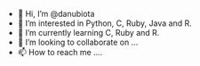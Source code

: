 - 👋 Hi, I’m @danubiota
- 👀 I’m interested in Python, C, Ruby, Java and R.
- 🌱 I’m currently learning C, Ruby and R.
- 💞️ I’m looking to collaborate on ...
- 📫 How to reach me ....

<!---
danubiota/danubiota is a ✨ special ✨ repository because its `README.md` (this file) appears on your GitHub profile.
You can click the Preview link to take a look at your changes.
--->
